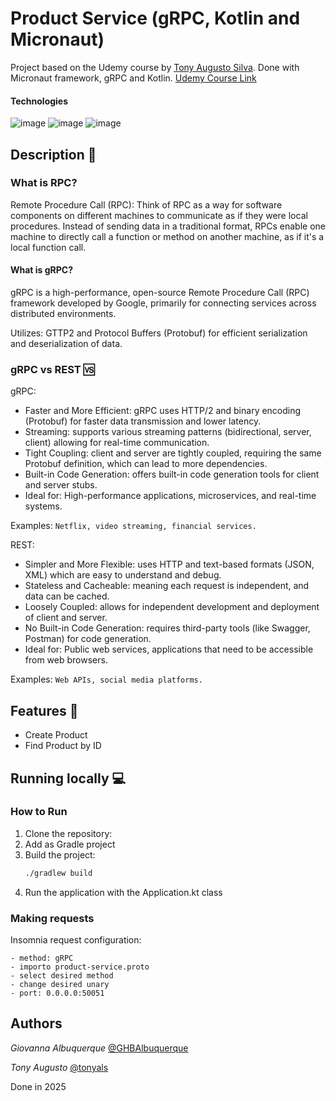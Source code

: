 # Product Service (gRPC, Kotlin and Micronaut)

Project based on the Udemy course by [Tony Augusto Silva](https://github.com/TonyALS). Done with Micronaut framework, gRPC and Kotlin.
[Udemy Course Link](https://www.udemy.com/share/10da6D3@PnrNCowtb0qfY0EjrpZ7FT8ao-Vey2Sw8W-sJNnGzRplAg6LyxX4sj3kz1jwzphm/)

#### Technologies
![image](https://img.shields.io/badge/gRPC-blue?style=for-the-badge&logo=grpc&logoColor=white)
![image](https://img.shields.io/badge/Kotlin-a64eff?style=for-the-badge&logo=kotlin&logoColor=white)
![image](https://img.shields.io/badge/Micronaut-black?style=for-the-badge&logo=Micronaut&logoColor=black)

## Description :book: 

### What is RPC?

Remote Procedure Call (RPC):
Think of RPC as a way for software components on different machines to communicate as if they were local procedures. Instead of sending data in a traditional format, RPCs enable one machine to directly call a function or method on another machine, as if it's a local function call.

#### What is gRPC?
gRPC is a high-performance, open-source Remote Procedure Call (RPC) framework developed by Google, primarily for connecting services across distributed environments.

Utilizes: GTTP2 and Protocol Buffers (Protobuf) for efficient serialization and deserialization of data.

### gRPC vs REST 🆚

gRPC:

* Faster and More Efficient: gRPC uses HTTP/2 and binary encoding (Protobuf) for faster data transmission and lower latency.
* Streaming: supports various streaming patterns (bidirectional, server, client) allowing for real-time communication.
* Tight Coupling: client and server are tightly coupled, requiring the same Protobuf definition, which can lead to more dependencies.
* Built-in Code Generation: offers built-in code generation tools for client and server stubs.
* Ideal for: High-performance applications, microservices, and real-time systems.

Examples: ```Netflix, video streaming, financial services.```

REST:
* Simpler and More Flexible: uses HTTP and text-based formats (JSON, XML) which are easy to understand and debug.
* Stateless and Cacheable: meaning each request is independent, and data can be cached.
* Loosely Coupled: allows for independent development and deployment of client and server.
* No Built-in Code Generation: requires third-party tools (like Swagger, Postman) for code generation.
* Ideal for: Public web services, applications that need to be accessible from web browsers.

Examples: ```Web APIs, social media platforms.```

## Features :toolbox:

* Create Product
* Find Product by ID

## Running locally :computer: 

### How to Run

1. Clone the repository:
2. Add as Gradle project
3. Build the project:
   ```bash
   ./gradlew build
   ```
4. Run the application with the Application.kt class
   

### Making requests

Insomnia request configuration:
```
- method: gRPC
- importo product-service.proto
- select desired method
- change desired unary
- port: 0.0.0.0:50051
```

## Authors

*Giovanna Albuquerque* [@GHBAlbuquerque](https://github.com/GHBAlbuquerque)

*Tony Augusto* [@tonyals](https://github.com/TonyALS)

Done in 2025